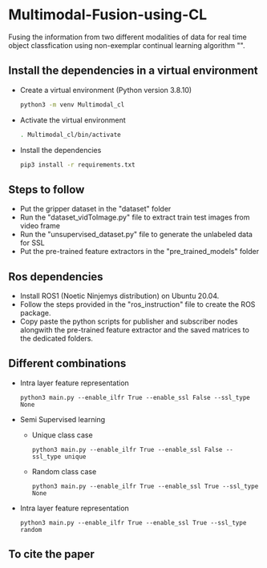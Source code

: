 # Multimodal-Fusion-using-CL
Fusing the information from two different modalities of data for real time object classfication using non-exemplar continual learning algorithm "".

## Install the dependencies in a virtual environment

- Create a virtual environment (Python version 3.8.10) 
  
  ```bash
  python3 -m venv Multimodal_cl
  ```

- Activate the virtual environment
  ```bash
  . Multimodal_cl/bin/activate
  
- Install the dependencies

  ```bash
  pip3 install -r requirements.txt
  ```
## Steps to follow
- Put the gripper dataset in the "dataset" folder
- Run the "dataset_vidToImage.py" file to extract train test images from video frame
- Run the "unsupervised_dataset.py" file to generate the unlabeled data for SSL
- Put the pre-trained feature extractors in the "pre_trained_models" folder

## Ros dependencies
- Install ROS1 (Noetic Ninjemys distribution) on Ubuntu 20.04.
- Follow the steps provided in the "ros_instruction" file to create the ROS package.
- Copy paste the python scripts for publisher and subscriber nodes alongwith the pre-trained feature extractor and the saved matrices to the dedicated folders.

## Different combinations
- Intra layer feature representation
  ```
  python3 main.py --enable_ilfr True --enable_ssl False --ssl_type None 
  ```

- Semi Supervised learning
  - Unique class case
    ```
    python3 main.py --enable_ilfr True --enable_ssl False --ssl_type unique
    ```
  - Random class case
    ```
    python3 main.py --enable_ilfr True --enable_ssl True --ssl_type None 
    ```

- Intra layer feature representation
  ```
  python3 main.py --enable_ilfr True --enable_ssl True --ssl_type random 
  ```
  
## To cite the paper
  ```bash
  ```
